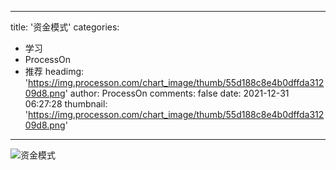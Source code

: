 
---
title: '资金模式'
categories: 
 - 学习
 - ProcessOn
 - 推荐
headimg: 'https://img.processon.com/chart_image/thumb/55d188c8e4b0dffda31209d8.png'
author: ProcessOn
comments: false
date: 2021-12-31 06:27:28
thumbnail: 'https://img.processon.com/chart_image/thumb/55d188c8e4b0dffda31209d8.png'
---

<div>   
<img class="thumb" alt="资金模式" src="https://img.processon.com/chart_image/thumb/55d188c8e4b0dffda31209d8.png" referrerpolicy="no-referrer">
<p></p>  
</div>
            